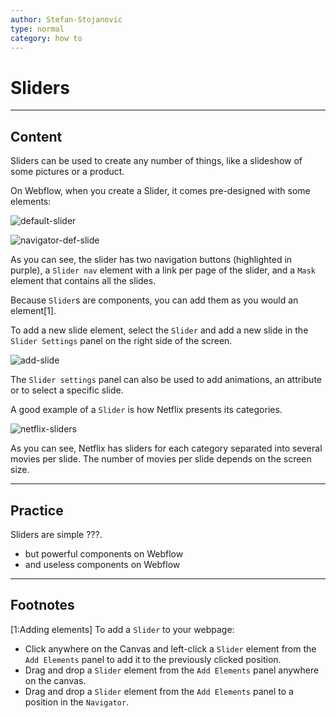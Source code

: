 ```yaml
---
author: Stefan-Stojanovic
type: normal
category: how to
---
```


# Sliders


---

## Content

Sliders can be used to create any number of things, like a slideshow of some pictures or a product. 

On Webflow, when you create a Slider, it comes pre-designed with some elements:

![default-slider](https://img.enkipro.com/44960d891625b50c689a04bf7bd88d72.png)

![navigator-def-slide](https://img.enkipro.com/f4c1dbcc07680b70f242b6ca964d9d04.png)

As you can see, the slider has two navigation buttons (highlighted in purple), a `Slider nav` element with a link per page of the slider, and a `Mask` element that contains all the slides.

Because `Slider`s are components, you can add them as you would an element[1].

To add a new slide element, select the `Slider` and add a new slide in the `Slider Settings` panel on the right side of the screen.

![add-slide](https://img.enkipro.com/af608fcc31fac43cc203b37bbeed58e5.png)

The `Slider settings` panel can also be used to add animations, an attribute or to select a specific slide.

A good example of a `Slider` is how Netflix presents its categories.

![netflix-sliders](https://img.enkipro.com/c84ab61810e5878947e4909dbf729a59.png)

As you can see, Netflix has sliders for each category separated into several movies per slide. The number of movies per slide depends on the screen size.


---

## Practice

Sliders are simple ???.

* but powerful components on Webflow
* and useless components on Webflow


---

## Footnotes

[1:Adding elements]
To add a `Slider` to your webpage:

* Click anywhere on the Canvas and left-click a `Slider` element from the `Add Elements` panel to add it to the previously clicked position.
* Drag and drop a `Slider` element from the `Add Elements` panel anywhere on the canvas.
* Drag and drop a `Slider` element from the `Add Elements` panel to a position in the `Navigator`.
